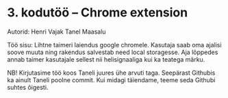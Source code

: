 # 3. kodutöö – Chrome extension

Autorid:
Henri Vajak
Tanel Maasalu

Töö sisu:
Lihtne taimeri laiendus google chromele. Kasutaja saab oma ajalisi soove muuta ning rakendus salvestab need local storagesse.
Aja lõppedes annab taimer kasutajale sellest nii helisignaaliga kui ka teatega märku.

NB! Kirjutasime töö koos Taneli juures ühe arvuti taga. Seepärast Githubis ka ainult Taneli poolne commit.
Kui midagi täiendame, teeme seda Githubi suhtes õigesti.



